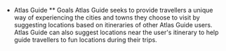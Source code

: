 * Atlas Guide
** Goals
Atlas Guide seeks to provide travellers a unique way of experiencing the cities and towns they choose to visit by suggesting locations based on itineraries of other Atlas Guide users. Atlas Guide can also suggest locations near the user's itinerary to help guide travellers to fun locations during their trips.

